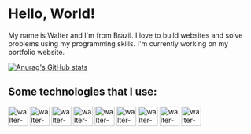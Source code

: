 <h1>Hello, World!</h1>

My name is Walter and I'm from Brazil. I love to build websites and solve problems using my programming skills. I'm currently working on my portfolio website.

[![Anurag's GitHub stats](https://github-readme-stats.vercel.app/api?username=wscneto)](https://github.com/anuraghazra/github-readme-stats)

<h2>Some technologies that I use:</h2>
<div>
  <img alt="walter-html" height="40" src="https://cdn.jsdelivr.net/gh/devicons/devicon/icons/html5/html5-plain.svg" />
  <img alt="walter-css" height="40" src="https://cdn.jsdelivr.net/gh/devicons/devicon/icons/css3/css3-plain.svg" />
  <img alt="walter-javascript" height="40" src="https://cdn.jsdelivr.net/gh/devicons/devicon/icons/javascript/javascript-plain.svg" />
  <img alt="walter-bootstrap" height="40" src="https://cdn.jsdelivr.net/gh/devicons/devicon/icons/bootstrap/bootstrap-plain-wordmark.svg" />
  <img alt="walter-csharp" height="40" src="https://cdn.jsdelivr.net/gh/devicons/devicon/icons/csharp/csharp-plain.svg" />
  <img alt="walter-dotnetcore" height="40" src="https://cdn.jsdelivr.net/gh/devicons/devicon/icons/dotnetcore/dotnetcore-original.svg" />
  <img alt="walter-mysql" height="40" src="https://cdn.jsdelivr.net/gh/devicons/devicon/icons/mysql/mysql-original-wordmark.svg" />
  <img alt="walter-linux" height="40" src="https://cdn.jsdelivr.net/gh/devicons/devicon/icons/linux/linux-original.svg" />
  <img alt="walter-figma" height="40" src="https://cdn.jsdelivr.net/gh/devicons/devicon/icons/figma/figma-original.svg" />
</div>
